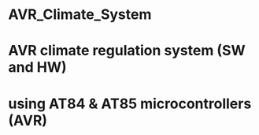 # AVR_Climate_System
# AVR climate regulation system (SW and HW) 
# using AT84 &amp; AT85 microcontrollers (AVR)
